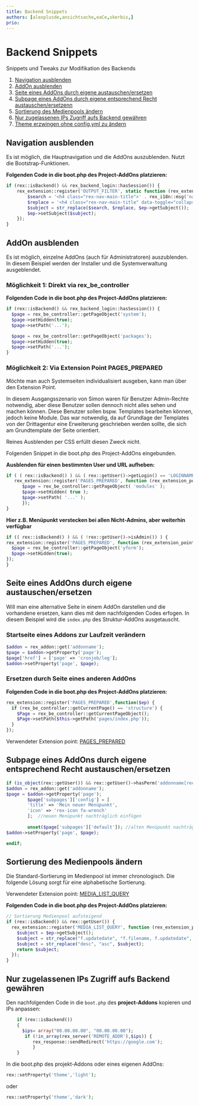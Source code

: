 ```yaml
---
title: Backend Snippets
authors: [alexplusde,ansichtsache,eaCe,skerbis,]
prio:
---
```


# Backend Snippets

Snippets und Tweaks zur Modifikation des Backends
1. [Navigation ausblenden](#navhide)
1. [AddOn ausblenden](#addonhide)
2. [Seite eines AddOns durch eigene austauschen/ersetzen](#replacepage)
3. [Subpage eines AddOns durch eigene entsprechend Recht austauschen/ersetzenn](#replacepage2)
4. [Sortierung des Medienpools ändern](#mediasort)
5. [Nur zugelassenen IPs Zugriff aufs Backend gewähren](#blockIP)
6. [Theme erzwingen ohne config.yml zu ändern](#theme)


<a name="navhide"></a>
## Navigation ausblenden

Es ist möglich, die Hauptnavigation und die AddOns auszublenden. Nutzt die Bootstrap-Funktionen.

**Folgenden Code in die boot.php des Project-AddOns platzieren:**

```php
if (rex::isBackend() && rex_backend_login::hasSession()) {
    rex_extension::register('OUTPUT_FILTER', static function (rex_extension_point $ep) {
        $search = '<h4 class="rex-nav-main-title">' . rex_i18n::msg('navigation_addons') . '</h4>' . "\n        " . '<ul class="rex-nav-main-list nav nav-pills nav-stacked">';
        $replace = '<h4 class="rex-nav-main-title" data-toggle="collapse" data-target="#'.rex_i18n::msg('navigation_addons').'" style="cursor: pointer;" onclick="$(\'#collapsed-chevron\').toggleClass(\'fa-rotate-180\')">'.rex_i18n::msg('navigation_addons').'<i class="fa fa-chevron-circle-down pull-right" id="collapsed-chevron"></i></h4><ul class="rex-nav-main-list nav nav-pills nav-stacked collapse" id="'.rex_i18n::msg('navigation_addons').'">';
        $subject = str_replace($search, $replace, $ep->getSubject());
        $ep->setSubject($subject);
    });
}
```

<a name="addonhide"></a>
## AddOn ausblenden

Es ist möglich, einzelne AddOns (auch für Administratoren) auszublenden. In diesem Beispiel werden der Installer und die Systemverwaltung ausgeblendet.

### Möglichkeit 1: Direkt via rex_be_controller

**Folgenden Code in die boot.php des Project-AddOns platzieren:**

```php
if (rex::isBackend() && rex_backend_login::hasSession()) {
  $page = rex_be_controller::getPageObject('system');
  $page->setHidden(true);
  $page->setPath('...');

  $page = rex_be_controller::getPageObject('packages');
  $page->setHidden(true);
  $page->setPath('...');
}
```

### Möglichkeit 2: Via Extension Point PAGES_PREPARED

Möchte man auch Systemseiten individualisiert ausgeben, kann man über den Extension Point.

In diesem Ausgangsszenario von Simon waren für Benutzer Admin-Rechte notwendig, aber diese Benutzer sollen dennoch nicht alles sehen und machen können. Diese Benutzer sollen bspw. Templates bearbeiten können, jedoch keine Module. Das war notwendig, da auf Grundlage der Templates von der Drittagentur eine Erweiterung geschrieben werden sollte, die sich am Grundtemplate der Seite orientiert.

Reines Ausblenden per CSS erfüllt diesen Zweck nicht.

Folgenden Snippet in die boot.php des Project-AddOns eingebunden.

**Ausblenden für einen bestimmten User und URL aufheben:** 

```php
if ( ( rex::isBackend() ) && ( rex::getUser()->getLogin() == 'LOGINNAME' ) ) {
   rex_extension::register('PAGES_PREPARED', function (rex_extension_point $ep) {
      $page = rex_be_controller::getPageObject( 'modules' );
      $page->setHidden( true );
      $page->setPath( '...' );
      });
}
```

**Hier z.B. Menüpunkt verstecken bei allen Nicht-Admins, aber weiterhin verfügbar** 

```php
if (( rex::isBackend() ) && ( !rex::getUser()->isAdmin()) ) {
rex_extension::register('PAGES_PREPARED', function (rex_extension_point $ep) {	
  $page = rex_be_controller::getPageObject('yform');
  $page->setHidden(true);
});
}
```



<a name="replacepage"></a>
## Seite eines AddOns durch eigene austauschen/ersetzen

Will man eine alternative Seite in einem AddOn darstellen und die vorhandene ersetzen, kann dies mit dem nachfolgenden Codes erfogen. In diesem Beispiel wird die `index.php` des Struktur-AddOns ausgetauscht. 

### Startseite eines Addons zur Laufzeit verändern

```php 
$addon = rex_addon::get('addonname');
$page = $addon->getProperty('page');
$page['href'] = ['page' => 'cronjob/log'];
$addon->setProperty('page', $page);
```


### Ersetzen durch Seite eines anderen AddOns 

**Folgenden Code in die boot.php des Project-AddOns platzieren:**

```php
rex_extension::register('PAGES_PREPARED',function($ep) {
  if (rex_be_controller::getCurrentPage() == 'structure') {
    $Page = rex_be_controller::getCurrentPageObject();
    $Page->setPath($this->getPath('pages/index.php'));
  }
});
```
Verwendeter Extension point: [PAGES_PREPARED](https://github.com/redaxo/redaxo/blob/591146a1dc60e8aacefd58dc9b7e9c307c0983b9/redaxo/src/core/backend.php#L132)


<a name="replacepage2"></a>
## Subpage eines AddOns durch eigene entsprechend Recht austauschen/ersetzen

```php
if (is_object(rex::getUser()) && rex::getUser()->hasPerm('addonname[recht]') && !rex::getUser()->isAdmin()):
$addon = rex_addon::get('addonname');
$page = $addon->getProperty('page');
        $page['subpages']['config'] = [
        'title' => 'Mein neuer Menüpunkt', 
        'icon' => 'rex-icon fa-wrench'
        ];  //neuen Menüpunkt nachträglich einfügen
        
        unset($page['subpages']['default']); //alten Menüpunkt nachträglich entfernen
$addon->setProperty('page', $page);

endif;
```

<a name="mediasort"></a>
## Sortierung des Medienpools ändern

Die Standard-Sortierung im Medienpool ist immer chronologisch. Die folgende Lösung sorgt für eine alphabetische Sortierung. 

Verwendeter Extension point: [MEDIA_LIST_QUERY](https://github.com/redaxo/redaxo/blob/0b624db20ce0baab171ff054d975645e22eceed8/redaxo/src/addons/mediapool/pages/media.php#L637-L642)

**Folgenden Code in die boot.php des Project-AddOns platzieren:**

```php
// Sortierung Medienpool aufsteigend
if (rex::isBackend() && rex::getUser()) {
  rex_extension::register('MEDIA_LIST_QUERY', function (rex_extension_point $ep) {
    $subject = $ep->getSubject();
    $subject = str_replace("f.updatedate", "f.filename, f.updatedate", $subject);
    $subject = str_replace("desc", "asc", $subject);
    return $subject;
  });
}
```

<a name="blockIP"></a>

## Nur zugelassenen IPs Zugriff aufs Backend gewähren

Den nachfolgenden Code in die `boot.php` des **project-Addons** kopieren und IPs anpassen: 

```php
	if (rex::isBackend())
	{
	  $ips= array("00.00.00.00", "00.00.00.00");	
	   if (!in_array(rex_server('REMOTE_ADDR'),$ips)) {
	      rex_response::sendRedirect('https://google.com');
	      }
	}
```

<a name="theme"></a>

In die boot.php des projekt-Addons oder eines eigenen AddOns: 

```php
rex::setProperty('theme','light');
```
oder 

```php
rex::setProperty('theme','dark');
```

